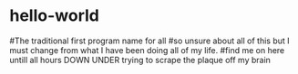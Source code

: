 # hello-world
#The traditional first program name for all
#so unsure about all of this but I must change from what I have been doing all of my life.
#find me on here untill all hours DOWN UNDER trying to scrape the plaque off my brain
